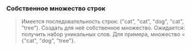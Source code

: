 ### Собственное множество строк
> Имеется последовательность строк: ("cat", "cat", "dog", "cat", "tree"). Создать для неё собственное множество.
> Ожидается: получить набор уникальных слов. Для примера, множество = {"cat", "dog", "tree"}.